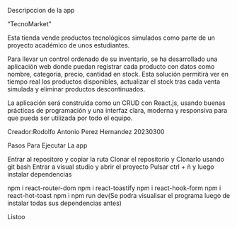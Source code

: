 Descripccion de la app

“TecnoMarket”

Esta tienda vende productos tecnológicos simulados como
parte de un proyecto académico de unos estudiantes.

Para llevar un control ordenado de su
inventario, se ha desarrollado una aplicación web donde
puedan registrar cada producto con datos como nombre, categoría, precio,
cantidad en stock. Esta solución permitirá ver en tiempo real los productos
disponibles, actualizar el stock tras cada venta simulada y eliminar productos
descontinuados.

La aplicación será construida como un CRUD con React.js,
usando buenas prácticas de programación y una interfaz clara, moderna y
responsiva para que pueda ser utilizada por todo el equipo.


Creador:Rodolfo Antonio Perez Hernandez 20230300

Pasos Para Ejecutar La app

Entrar al repositoro y copiar la ruta 
Clonar el repositorio y Clonarlo usando git bash
Entrar a visual studio y abrir el proyecto
Pulsar ctrl + ñ y luego instalar dependencias

npm i react-router-dom
npm i  react-toastify
npm i react-hook-form
npm i react-hot-toast
npm i
npm run dev(Se podra visualisar el programa luego de instalar todas sus dependencias antes)

Listoo
